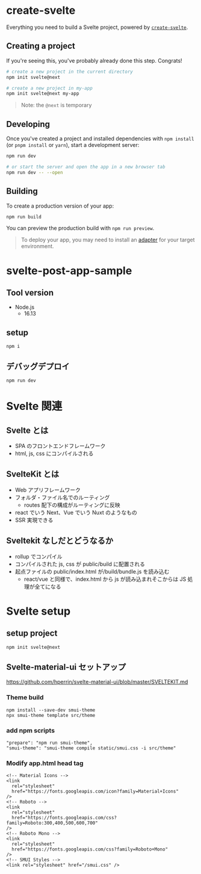 # create-svelte

Everything you need to build a Svelte project, powered by [`create-svelte`](https://github.com/sveltejs/kit/tree/master/packages/create-svelte).

## Creating a project

If you're seeing this, you've probably already done this step. Congrats!

```bash
# create a new project in the current directory
npm init svelte@next

# create a new project in my-app
npm init svelte@next my-app
```

> Note: the `@next` is temporary

## Developing

Once you've created a project and installed dependencies with `npm install` (or `pnpm install` or `yarn`), start a development server:

```bash
npm run dev

# or start the server and open the app in a new browser tab
npm run dev -- --open
```

## Building

To create a production version of your app:

```bash
npm run build
```

You can preview the production build with `npm run preview`.

> To deploy your app, you may need to install an [adapter](https://kit.svelte.dev/docs#adapters) for your target environment.

# svelte-post-app-sample

## Tool version

- Node.js
  - 16.13

## setup

```
npm i
```

## デバッグデプロイ

```
npm run dev
```

# Svelte 関連

## Svelte とは

- SPA のフロントエンドフレームワーク
- html, js, css にコンパイルされる

## SvelteKit とは

- Web アプリフレームワーク
- フォルダ・ファイル名でのルーティング
  - routes 配下の構成がルーティングに反映
- react でいう Next、Vue でいう Nuxt のようなもの
- SSR 実現できる

## Sveltekit なしだとどうなるか

- rollup でコンパイル
- コンパイルされた js, css が public/build に配置される
- 起点ファイルの public/index.html が/build/bundle.js を読み込む
  - react/vue と同様で、index.html から js が読み込まれそこからは JS 処理が全てになる

# Svelte setup

## setup project

```
npm init svelte@next
```

## Svelte-material-ui セットアップ

https://github.com/hperrin/svelte-material-ui/blob/master/SVELTEKIT.md

### Theme build

```
npm install --save-dev smui-theme
npx smui-theme template src/theme
```

### add npm scripts

```
"prepare": "npm run smui-theme",
"smui-theme": "smui-theme compile static/smui.css -i src/theme"
```

### Modify app.html head tag

```
<!-- Material Icons -->
<link
  rel="stylesheet"
  href="https://fonts.googleapis.com/icon?family=Material+Icons"
/>
<!-- Roboto -->
<link
  rel="stylesheet"
  href="https://fonts.googleapis.com/css?family=Roboto:300,400,500,600,700"
/>
<!-- Roboto Mono -->
<link
  rel="stylesheet"
  href="https://fonts.googleapis.com/css?family=Roboto+Mono"
/>
<!-- SMUI Styles -->
<link rel="stylesheet" href="/smui.css" />
```
